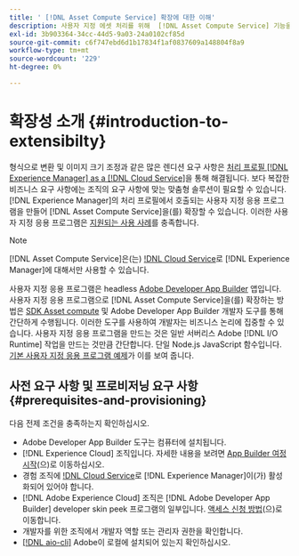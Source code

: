 ```yaml
---
title: ' [!DNL Asset Compute Service] 확장에 대한 이해'
description: 사용자 지정 에셋 처리를 위해  [!DNL Asset Compute Service] 기능을 확장하는 시기와 방법.
exl-id: 3b903364-34cc-44d5-9a03-24a0102cf85d
source-git-commit: c6f747ebd6d1b17834f1af0837609a148804f8a9
workflow-type: tm+mt
source-wordcount: '229'
ht-degree: 0%

---
```


# 확장성 소개 {#introduction-to-extensibilty}

형식으로 변환 및 이미지 크기 조정과 같은 많은 렌디션 요구 사항은 [처리 프로필 [!DNL Experience Manager] as a [!DNL Cloud Service]](https://experienceleague.adobe.com/ko/docs/experience-manager-cloud-service/content/assets/asset-microservices-overview)을 통해 해결됩니다. 보다 복잡한 비즈니스 요구 사항에는 조직의 요구 사항에 맞는 맞춤형 솔루션이 필요할 수 있습니다. [!DNL Experience Manager]의 처리 프로필에서 호출되는 사용자 지정 응용 프로그램을 만들어 [!DNL Asset Compute Service]을(를) 확장할 수 있습니다. 이러한 사용자 지정 응용 프로그램은 [지원되는 사용 사례](https://experienceleague.adobe.com/ko/docs/experience-manager-cloud-service/content/assets/manage/asset-microservices-configure-and-use)를 충족합니다.

>[!NOTE]
>
>[!DNL Asset Compute Service]은(는) [!DNL Cloud Service](으)로 [!DNL Experience Manager]에 대해서만 사용할 수 있습니다.

사용자 지정 응용 프로그램은 headless [Adobe Developer App Builder](https://github.com/AdobeDocs/app-builder) 앱입니다. 사용자 지정 응용 프로그램으로 [!DNL Asset Compute Service]을(를) 확장하는 방법은 [SDK Asset compute](https://github.com/adobe/asset-compute-sdk) 및 Adobe Developer App Builder 개발자 도구를 통해 간단하게 수행됩니다. 이러한 도구를 사용하여 개발자는 비즈니스 논리에 집중할 수 있습니다. 사용자 지정 응용 프로그램을 만드는 것은 일반 서버리스 Adobe [!DNL I/O Runtime] 작업을 만드는 것만큼 간단합니다. 단일 Node.js JavaScript 함수입니다. [기본 사용자 지정 응용 프로그램 예제](https://github.com/adobe/asset-compute-example-workers/blob/master/projects/worker-basic/worker-basic.js)가 이를 보여 줍니다.

## 사전 요구 사항 및 프로비저닝 요구 사항 {#prerequisites-and-provisioning}

다음 전제 조건을 충족하는지 확인하십시오.

* Adobe Developer App Builder 도구는 컴퓨터에 설치됩니다.
* [!DNL Experience Cloud] 조직입니다. 자세한 내용을 보려면 [App Builder 여정 시작](https://developer.adobe.com/app-builder/docs/getting_started/#acquire-access-and-credentials)(으)로 이동하십시오.
* 경험 조직에 [!DNL Cloud Service](으)로 [!DNL Experience Manager]이(가) 활성화되어 있어야 합니다.
* [!DNL Adobe Experience Cloud] 조직은 [!DNL Adobe Developer App Builder] developer skin peek 프로그램의 일부입니다. [액세스 신청 방법](https://developer.adobe.com/app-builder/docs/overview/getting_access)(으)로 이동합니다.
* 개발자를 위한 조직에서 개발자 역할 또는 관리자 권한을 확인합니다.
* [[!DNL aio-cli]](https://github.com/adobe/aio-cli) Adobe이 로컬에 설치되어 있는지 확인하십시오.

<!-- TBD for later:

* What all accesses and licenses are required?
* What all permissions are required to create, debug, and deploy custom applications?
* How do developers get access and provision the required apps?
* What is repository management?
* Anything on security and data transfer?
* What about handling personal or sensitive information?
* Custom application SLA is dependent on SLAs of various services it depends on.
* Document how the devs can get to know the KPIs of their custom applications. The KPIs are dependent on the performance at Adobe's side, amongst other things.
-->
